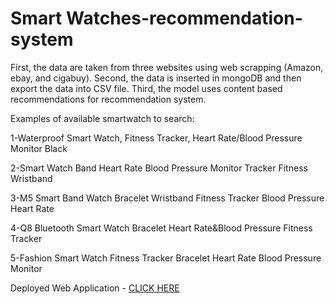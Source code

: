 # Smart Watches-recommendation-system

First, the data are taken from three websites using web scrapping (Amazon, ebay, and cigabuy).
Second, the data is inserted in mongoDB and then export the data into CSV file.
Third, the model uses content based recommendations for recommendation system. 


Examples of available smartwatch to search:

1-Waterproof Smart Watch, Fitness Tracker, Heart Rate/Blood Pressure Monitor Black

2-Smart Watch Band Heart Rate Blood Pressure Monitor Tracker Fitness Wristband

3-M5 Smart Band Watch Bracelet Wristband Fitness Tracker Blood Pressure Heart Rate

4-Q8 Bluetooth Smart Watch Bracelet Heart Rate&Blood Pressure Fitness Tracker

5-Fashion Smart Watch Fitness Tracker Bracelet Heart Rate Blood Pressure Monitor


Deployed Web Application - [CLICK HERE](https://smartwatch-recsys.herokuapp.com/)
